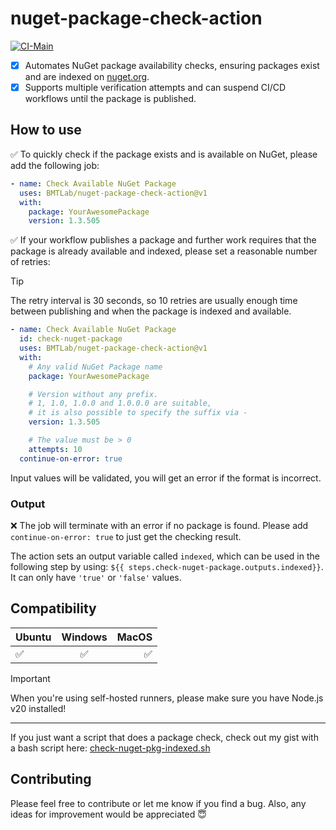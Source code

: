 # nuget-package-check-action

[![CI-Main](https://github.com/BMTLab/nuget-package-check-action/actions/workflows/ci-main.yml/badge.svg)](https://github.com/BMTLab/nuget-package-check-action/actions/workflows/ci-main.yml)

- [x] Automates NuGet package availability checks, ensuring packages exist and are indexed on [nuget.org](https://nuget.org).
- [x] Supports multiple verification attempts and can suspend CI/CD workflows until the package is published.

## How to use

:white_check_mark: To quickly check if the package exists and is available on NuGet, please add the following job:

```yaml
- name: Check Available NuGet Package
  uses: BMTLab/nuget-package-check-action@v1
  with:
    package: YourAwesomePackage
    version: 1.3.505
```

:white_check_mark: If your workflow publishes a package and further work requires that the package is already available and indexed,
please set a reasonable number of retries:

> [!TIP]
> The retry interval is 30 seconds,
so 10 retries are usually enough time between publishing and when the package is indexed and available.

```yaml
- name: Check Available NuGet Package
  id: check-nuget-package
  uses: BMTLab/nuget-package-check-action@v1
  with:
    # Any valid NuGet Package name
    package: YourAwesomePackage

    # Version without any prefix. 
    # 1, 1.0, 1.0.0 and 1.0.0.0 are suitable, 
    # it is also possible to specify the suffix via -
    version: 1.3.505

    # The value must be > 0
    attempts: 10
  continue-on-error: true
```

Input values will be validated, you will get an error if the format is incorrect.

### Output

:x: The job will terminate with an error if no package is found.
Please add `continue-on-error: true` to just get the checking result.

The action sets an output variable called `indexed`, which can be used in the following step by using: 
`${{ steps.check-nuget-package.outputs.indexed}}`. It can only have `'true'` or `'false'` values.

## Compatibility
| Ubuntu    | Windows |       MacOS |
|:----------|:-------:|------------:|
| :white_check_mark:  |  :white_check_mark:  | :white_check_mark: |

> [!IMPORTANT]
> When you're using self-hosted runners, please make sure you have Node.js v20 installed!

****************************
If you just want a script that does a package check, check out my gist with a bash script here: 
[check-nuget-pkg-indexed.sh](https://gist.github.com/BMTLab/28709f017c338a53e5845d04c00e6eb9)

## Contributing
Please feel free to contribute or let me know if you find a bug. 
Also, any ideas for improvement would be appreciated :innocent:

